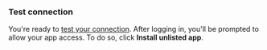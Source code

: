 ### Test connection

You're ready to [test your connection](/dashboard/guides/connections/test-connections-social). After logging in, you'll be prompted to allow your app access. To do so, click **Install unlisted app**.
